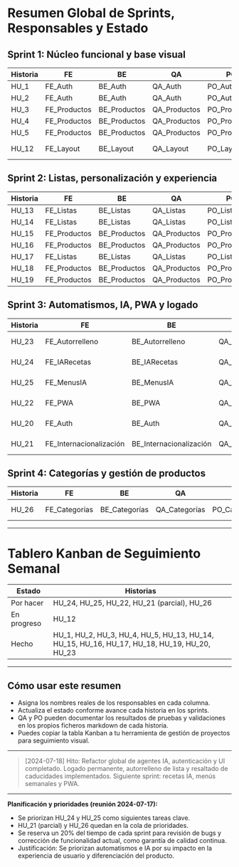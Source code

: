 # Resumen Global de Sprints, Responsables y Estado

## Sprint 1: Núcleo funcional y base visual

| Historia | FE           | BE           | QA           | PO           | BA           | Estado      |
|----------|--------------|--------------|--------------|--------------|--------------|-------------|
| HU_1     | FE_Auth      | BE_Auth      | QA_Auth      | PO_Auth      | BA_Auth      | Hecho       |
| HU_2     | FE_Auth      | BE_Auth      | QA_Auth      | PO_Auth      | BA_Auth      | Hecho       |
| HU_3     | FE_Productos | BE_Productos | QA_Productos | PO_Productos | BA_Productos | Hecho       |
| HU_4     | FE_Productos | BE_Productos | QA_Productos | PO_Productos | BA_Productos | Hecho       |
| HU_5     | FE_Productos | BE_Productos | QA_Productos | PO_Productos | BA_Productos | Hecho       |
| HU_12    | FE_Layout    | BE_Layout    | QA_Layout    | PO_Layout    | BA_Layout    | En progreso |

## Sprint 2: Listas, personalización y experiencia

| Historia | FE         | BE         | QA         | PO         | BA         | Estado    |
|----------|------------|------------|------------|------------|------------|-----------|
| HU_13    | FE_Listas  | BE_Listas  | QA_Listas  | PO_Listas  | BA_Listas  | Hecho     |
| HU_14    | FE_Listas  | BE_Listas  | QA_Listas  | PO_Listas  | BA_Listas  | Hecho     |
| HU_15    | FE_Productos | BE_Productos | QA_Productos | PO_Productos | BA_Productos | Hecho     |
| HU_16    | FE_Productos | BE_Productos | QA_Productos | PO_Productos | BA_Productos | Hecho     |
| HU_17    | FE_Listas  | BE_Listas  | QA_Listas  | PO_Listas  | BA_Listas  | Hecho     |
| HU_18    | FE_Productos | BE_Productos | QA_Productos | PO_Productos | BA_Productos | Hecho     |
| HU_19    | FE_Productos | BE_Productos | QA_Productos | PO_Productos | BA_Productos | Hecho     |

## Sprint 3: Automatismos, IA, PWA y logado

| Historia | FE                        | BE                        | QA                        | PO                        | BA                        | Estado    |
|----------|---------------------------|---------------------------|---------------------------|---------------------------|---------------------------|-----------|
| HU_23    | FE_Autorrelleno           | BE_Autorrelleno           | QA_Autorrelleno           | PO_Autorrelleno           | BA_Autorrelleno           | Por hacer |
| HU_24    | FE_IARecetas              | BE_IARecetas              | QA_IARecetas              | PO_IARecetas              | BA_IARecetas              | Por hacer |
| HU_25    | FE_MenusIA                | BE_MenusIA                | QA_MenusIA                | PO_MenusIA                | BA_MenusIA                | Por hacer |
| HU_22    | FE_PWA                    | BE_PWA                    | QA_PWA                    | PO_PWA                    | BA_PWA                    | Por hacer |
| HU_20    | FE_Auth                   | BE_Auth                   | QA_Auth                   | PO_Auth                   | BA_Auth                   | Por hacer |
| HU_21    | FE_Internacionalización   | BE_Internacionalización   | QA_Internacionalización   | PO_Internacionalización   | BA_Internacionalización   | Por hacer |

## Sprint 4: Categorías y gestión de productos

| Historia | FE           | BE           | QA           | PO           | BA           | Estado      |
|----------|--------------|--------------|--------------|--------------|--------------|-------------|
| HU_26    | FE_Categorías | BE_Categorías | QA_Categorías | PO_Categorías | BA_Categorías | Por hacer |

---

# Tablero Kanban de Seguimiento Semanal

| Estado      | Historias                                                                                                   |
|-------------|------------------------------------------------------------------------------------------------------------|
| Por hacer   | HU_24, HU_25, HU_22, HU_21 (parcial), HU_26                                                                |
| En progreso | HU_12                                                                                                       |
| Hecho       | HU_1, HU_2, HU_3, HU_4, HU_5, HU_13, HU_14, HU_15, HU_16, HU_17, HU_18, HU_19, HU_20, HU_23             |

---

## Cómo usar este resumen

- Asigna los nombres reales de los responsables en cada columna.
- Actualiza el estado conforme avance cada historia en los sprints.
- QA y PO pueden documentar los resultados de pruebas y validaciones en los propios ficheros markdown de cada historia.
- Puedes copiar la tabla Kanban a tu herramienta de gestión de proyectos para seguimiento visual.

---

> [2024-07-18] Hito: Refactor global de agentes IA, autenticación y UI completado. Logado permanente, autorrelleno de lista y resaltado de caducidades implementados. Siguiente sprint: recetas IA, menús semanales y PWA.

---

**Planificación y prioridades (reunión 2024-07-17):**
- Se priorizan HU_24 y HU_25 como siguientes tareas clave.
- HU_21 (parcial) y HU_26 quedan en la cola de prioridades.
- Se reserva un 20% del tiempo de cada sprint para revisión de bugs y corrección de funcionalidad actual, como garantía de calidad continua.
- Justificación: Se priorizan automatismos e IA por su impacto en la experiencia de usuario y diferenciación del producto.
